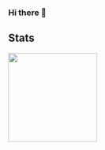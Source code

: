 ### Hi there 👋


## Stats
<p>
<a href="https://github.com/nunogois>
  <img height="180em" src="https://github-readme-stats.vercel.app/api?username=nunogois&show_icons=true&theme=radical" />
  <img height="180em" src="https://github-readme-stats-eight-theta.vercel.app/api/top-langs/?username=nunogois&theme=radical&layout=compact&hide=css" />
</a>
</p>
<!--
**nunogois/nunogois** is a ✨ _special_ ✨ repository because its `README.md` (this file) appears on your GitHub profile.

Here are some ideas to get you started:

- 🔭 I’m currently working on ...
- 🌱 I’m currently learning ...
- 👯 I’m looking to collaborate on ...
- 🤔 I’m looking for help with ...
- 💬 Ask me about ...
- 📫 How to reach me: ...
- 😄 Pronouns: ...
- ⚡ Fun fact: ...
-->
